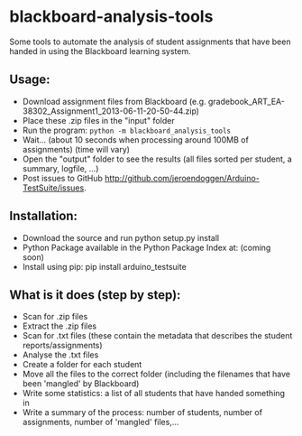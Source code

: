 blackboard-analysis-tools
=========================

Some tools to automate the analysis of student assignments that have been handed in using the Blackboard learning system.

Usage:
------
 * Download assignment files from Blackboard (e.g. gradebook_ART_EA-38302_Assignment1_2013-06-11-20-50-44.zip)
 * Place these .zip files in the "input" folder
 * Run the program: ``python -m blackboard_analysis_tools``
 * Wait... (about 10 seconds when processing around 100MB of assignments) (time will vary)
 * Open the "output" folder to see the results (all files sorted per student, a summary, logfile, ...)
 * Post issues to GitHub http://github.com/jeroendoggen/Arduino-TestSuite/issues.

Installation:
-------------
 * Download the source and run python setup.py install
 * Python Package available in the Python Package Index at: (coming soon)
 * Install using pip: pip install arduino_testsuite


What is it does (step by step):
-------------------------------
 * Scan for .zip files
 * Extract the .zip files
 * Scan for .txt files (these contain the metadata that describes the student reports/assignments)
 * Analyse the .txt files
 * Create a folder for each student
 * Move all the files to the correct folder (including the filenames that have been 'mangled' by Blackboard)
 * Write some statistics: a list of all students that have handed something in
 * Write a summary of the process: number of students, number of assignments, number of 'mangled' files,...


